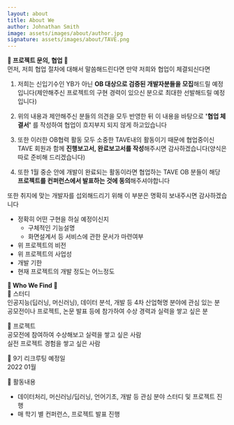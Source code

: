 ```yaml
---
layout: about
title: About We
author: Johnathan Smith
image: assets/images/about/author.jpg
signature: assets/images/about/TAVE.png
---
```


**💎 프로젝트 문의, 협업 💎**    
먼저, 저희 협업 절차에 대해서 말씀해드린다면 만약 저희와 협업이 체결되신다면         
1. 저희는 신입기수인 YB가 아닌 **OB 대상으로 검증된 개발자분들을 모집**해드릴 예정입니다(제안해주신 프로젝트의 구현 경력이 있으신 분으로 최대한 선발해드릴 예정입니다)      

2. 위의 내용과 제안해주신 분들의 의견을 모두 반영한 뒤 이 내용을 바탕으로 **'협업 체결서'** 를 작성하여 협업이 흐지부지 되지 않게 하고있습니다

3. 또한 이러한 OB협력 활동 모두 소중한 TAVE내의 활동이기 때문에 협업중이신 TAVE 회원과 함께 **진행보고서, 완료보고서를 작성**해주시면 감사하겠습니다(양식은 따로 준비해 드리겠습니다) 

4. 또한 1월 중순 안에 개발이 완료되는 활동이라면 협업하는 TAVE OB 분들이 해당 **프로젝트를 컨퍼런스에서 발표하는 것에 동의**해주셔야합니다    

또한 취지에 맞는 개발자를 섭외해드리기 위해 이 부분은 명확히 보내주시면 감사하겠습니다          
* 정확히 어떤 구현을 하실 예정이신지    
  - 구체적인 기능설명      
  - 화면설계서 등 서비스에 관한 문서가 마련여부   
* 위 프로젝트의 비전    
* 위 프로젝트의 사업성    
* 개발 기한    
* 현재 프로젝트의 개발 정도는 어느정도    

**💎 Who We Find 💎**   
🔹 스터디      
인공지능(딥러닝, 머신러닝), 데이터 분석, 개발 등 4차 산업혁명 분야에 관심 있는 분     
공모전이나 프로젝트, 논문 발표 등에 참가하여 수상 경력과 실력을 쌓고 싶은 분     
 
🔹 프로젝트    
공모전에 참여하여 수상해보고 실력을 쌓고 싶은 사람   
실전 프로젝트 경험을 쌓고 싶은 사람   
 
🔹 9기 리크루팅 예정일    
2022 01월      
  
🔹 활동내용     
- 데이터처리, 머신러닝/딥러닝, 언어기초, 개발 등 관심 분야 스터디 및 프로젝트 진행   
- 매 학기 별 컨퍼런스, 프로젝트 발표 진행   
